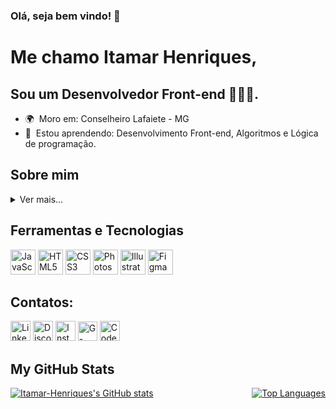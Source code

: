### Olá, seja bem vindo! 🫡

Me chamo Itamar Henriques,
==================================

Sou um Desenvolvedor Front-end 🧑🏻‍💻.
------------------------------
* 🌍  Moro em:  Conselheiro Lafaiete - MG
* 🌱  Estou aprendendo: Desenvolvimento Front-end, Algoritmos e Lógica de programação.



## Sobre mim

<details>
  <summary>Ver mais...</summary>

Meu nome é Itamar Henriques, tenho 20 anos e sou natural de Santana dos Montes. 

Considero-me uma pessoa tranquila, competente, metódica e proativa.

Tenho paixão por animes, leituras, cultura geek e, acima de tudo, pela programação. Desde minha infância, sempre tive o hábito de desmontar e remontar meus brinquedos e aparelhos eletrônicos, pois desejava compreender profundamente como funcionavam. Mesmo que muitas vezes eles não voltassem a funcionar, essa busca incessante por conhecimento sempre me instigou a entender os mecanismos por trás das coisas.

Esse espírito curioso não mudou na vida adulta, pois estou sempre buscando aprimorar minhas habilidades e técnicas. Utilizo o Google como meu professor e o editor de código como meu caderno de anotações.

No momento, estou focado em adquirir conhecimentos fundamentais para o desenvolvimento Front-end, com especial atenção para o aperfeiçoamento das habilidades em algoritmos e lógica de programação. Além disso, tenho planos de iniciar em breve uma graduação em Análise e Desenvolvimento de Sistemas (ADS).

Estou confiante e determinado a seguir um caminho promissor na área de tecnologia. Acredito que posso criar experiências de alta qualidade e soluções criativas para enfrentar desafios complexos, sempre abordando os problemas com cuidado e buscando as melhores soluções possíveis.

Compartilho da crença de que trocar ideias e soluções é essencial para nossa evolução. Estou decidido a aprender mais a cada dia em minha jornada como desenvolvedor e, no futuro, desejo ensinar e orientar iniciantes com base no que estou aprendendo atualmente.
</details>


## Ferramentas e Tecnologias
<div style="display: inline-block;" >
<img alt="JavaScript" src="https://cdn.jsdelivr.net/gh/devicons/devicon/icons/javascript/javascript-plain.svg" width="40" height="40"/>
<img alt="HTML5" src="https://cdn.jsdelivr.net/gh/devicons/devicon/icons/html5/html5-original.svg" width= "40" height= "40"/> 
<img alt="CSS3" src="https://cdn.jsdelivr.net/gh/devicons/devicon/icons/css3/css3-original.svg" width= "40" height= "40"/>
<img alt="Photoshop" src="https://raw.githubusercontent.com/danielcranney/readme-generator/main/public/icons/skills/photoshop-colored.svg" width= "40" height= "40"/>
<img alt="Illustrator" src="https://raw.githubusercontent.com/danielcranney/readme-generator/main/public/icons/skills/illustrator-colored.svg" width= "40" height= "40"/>
<img alt="Figma" src="https://raw.githubusercontent.com/danielcranney/readme-generator/main/public/icons/skills/figma-colored.svg" width= "40" height= "40"/>
</div>


## Contatos:

<div style="display: inline-block;" >
<a href="https://www.linkedin.com/in/itamar-henriques/" target="_blank"> <img alt="Linkedin" height="32" width="32" src="https://raw.githubusercontent.com/danielcranney/readme-generator/main/public/icons/socials/linkedin.svg"></a> 
<a target="_blank" rel="noreferrer" href="https://discord.com/users/itamar_henriques#3181"><img alt="Discord" height="32" width="32" src="https://raw.githubusercontent.com/danielcranney/readme-generator/main/public/icons/socials/discord.svg"></a>
<a target="_blank" rel="noreferrer" href="http://www.instagram.com/itamar._.henriques"><img alt="Instagram" height="32" width="32" src="https://raw.githubusercontent.com/danielcranney/readme-generator/main/public/icons/socials/instagram.svg"></a>
<a target="_blank" rel="noreferrer" href="mailto:itamar.henriques.r@gmail.com?subject=Contato pelo Github"><img alt="G-mail" width="31" height="31" src="https://img.icons8.com/color/31/gmail--v1.png" /></a>
<a target="_blank" rel="noreferrer" href="https://www.codepen.io/Itamar-Henriques-the-sans"><img alt="Codepen" height="32" width="32" src="https://raw.githubusercontent.com/danielcranney/readme-generator/main/public/icons/socials/codepen.svg"></a>
</div>


## My GitHub Stats
<div style="display: flex; justify-content: space-between;" >
<a href="http://www.github.com/Itamar-Henriques"><img src="https://github-readme-stats.vercel.app/api?username=Itamar-Henriques&show_icons=true&hide=&count_private=true&title_color=0891b2&text_color=ffffff&icon_color=0891b2&bg_color=1c1917&hide_border=true&show_icons=true" alt="Itamar-Henriques's GitHub stats" /></a>
<a href="https://github.com/Itamar-Henriques"><img src="https://github-readme-stats.vercel.app/api/top-langs/?username=Itamar-Henriques&langs_count=10&title_color=0891b2&text_color=ffffff&icon_color=0891b2&bg_color=1c1917&hide_border=true&locale=en&custom_title=Top%20%Languages" alt="Top Languages" /></a>
</div>
